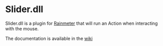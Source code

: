 Slider.dll
===

Slider.dll is a plugin for [Rainmeter](http://www.rainmeter.net) that will run an Action when interacting with the mouse.

The documentation is available in the [wiki](https://github.com/NighthawkSLO/Slider.dll/wiki)